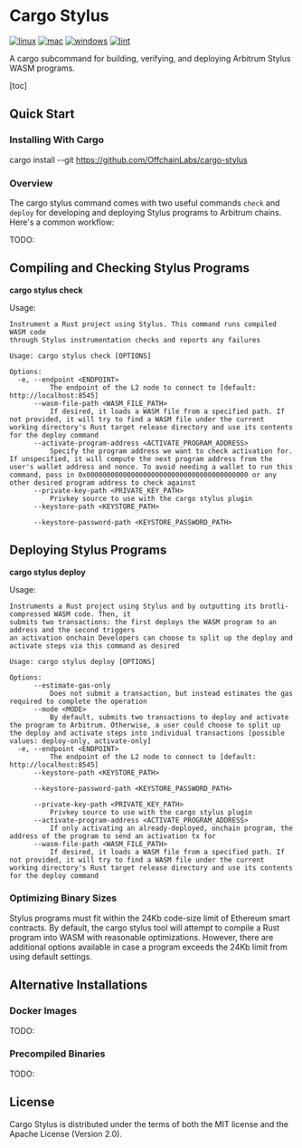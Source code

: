 # Cargo Stylus 

[![linux](https://github.com/OffchainLabs/cargo-stylus/actions/workflows/linux.yml/badge.svg)](https://github.com/OffchainLabs/cargo-stylus/actions/workflows/linux.yml) [![mac](https://github.com/OffchainLabs/cargo-stylus/actions/workflows/mac.yml/badge.svg)](https://github.com/OffchainLabs/cargo-stylus/actions/workflows/mac.yml) [![windows](https://github.com/OffchainLabs/cargo-stylus/actions/workflows/windows.yml/badge.svg)](https://github.com/OffchainLabs/cargo-stylus/actions/workflows/windows.yml) [![lint](https://github.com/OffchainLabs/cargo-stylus/actions/workflows/check.yml/badge.svg)](https://github.com/OffchainLabs/cargo-stylus/actions/workflows/check.yml)

A cargo subcommand for building, verifying, and deploying Arbitrum Stylus WASM programs.

[toc]

## Quick Start

### Installing With Cargo

cargo install --git https://github.com/OffchainLabs/cargo-stylus

### Overview

The cargo stylus command comes with two useful commands `check` and `deploy` for developing and deploying Stylus programs
to Arbitrum chains. Here's a common workflow: 

TODO:

## Compiling and Checking Stylus Programs

**cargo stylus check**

Usage:

```
Instrument a Rust project using Stylus. This command runs compiled WASM code 
through Stylus instrumentation checks and reports any failures

Usage: cargo stylus check [OPTIONS]

Options:
  -e, --endpoint <ENDPOINT>
          The endpoint of the L2 node to connect to [default: http://localhost:8545]
      --wasm-file-path <WASM_FILE_PATH>
          If desired, it loads a WASM file from a specified path. If not provided, it will try to find a WASM file under the current working directory's Rust target release directory and use its contents for the deploy command
      --activate-program-address <ACTIVATE_PROGRAM_ADDRESS>
          Specify the program address we want to check activation for. If unspecified, it will compute the next program address from the user's wallet address and nonce. To avoid needing a wallet to run this command, pass in 0x0000000000000000000000000000000000000000 or any other desired program address to check against
      --private-key-path <PRIVATE_KEY_PATH>
          Privkey source to use with the cargo stylus plugin
      --keystore-path <KEYSTORE_PATH>

      --keystore-password-path <KEYSTORE_PASSWORD_PATH>
```

## Deploying Stylus Programs

**cargo stylus deploy**

Usage:

```
Instruments a Rust project using Stylus and by outputting its brotli-compressed WASM code. Then, it 
submits two transactions: the first deploys the WASM program to an address and the second triggers 
an activation onchain Developers can choose to split up the deploy and activate steps via this command as desired

Usage: cargo stylus deploy [OPTIONS]

Options:
      --estimate-gas-only
          Does not submit a transaction, but instead estimates the gas required to complete the operation
      --mode <MODE>
          By default, submits two transactions to deploy and activate the program to Arbitrum. Otherwise, a user could choose to split up the deploy and activate steps into individual transactions [possible values: deploy-only, activate-only]
  -e, --endpoint <ENDPOINT>
          The endpoint of the L2 node to connect to [default: http://localhost:8545]
      --keystore-path <KEYSTORE_PATH>

      --keystore-password-path <KEYSTORE_PASSWORD_PATH>

      --private-key-path <PRIVATE_KEY_PATH>
          Privkey source to use with the cargo stylus plugin
      --activate-program-address <ACTIVATE_PROGRAM_ADDRESS>
          If only activating an already-deployed, onchain program, the address of the program to send an activation tx for
      --wasm-file-path <WASM_FILE_PATH>
          If desired, it loads a WASM file from a specified path. If not provided, it will try to find a WASM file under the current working directory's Rust target release directory and use its contents for the deploy command
```

### Optimizing Binary Sizes

Stylus programs must fit within the 24Kb code-size limit of Ethereum smart contracts. By default, the cargo stylus tool will attempt to compile a Rust program into WASM with reasonable optimizations. However, there are additional options available in case a program exceeds the 24Kb limit from using default settings.

## Alternative Installations

### Docker Images

TODO:

### Precompiled Binaries

TODO:

## License

Cargo Stylus is distributed under the terms of both the MIT license and the Apache License (Version 2.0).

